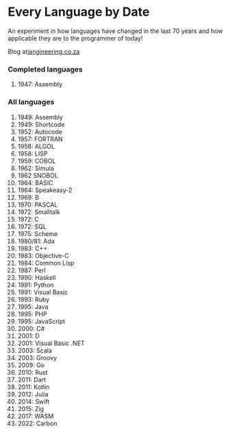 # Every Language by Date
An experiment in how languages have changed in the last 70 years and how applicable they are to the programmer of today!

Blog at[iangineering.co.za](https://iangineering.co.za)

### Completed languages
1. 1947: Assembly

### All languages
1. 1949: Assembly
2. 1949: Shortcode 
3. 1952: Autocode
4. 1957: FORTRAN
5. 1958: ALGOL 
6. 1958: LISP
7. 1959: COBOL
8. 1962: Simula
9. 1962 SNOBOL
10. 1964: BASIC
11. 1964: Speakeasy-2
12. 1969: B
13. 1970: PASCAL
14. 1972: Smalltalk
15. 1972: C
16. 1972: SQL
17. 1975: Scheme
18. 1980/81: Ada
19. 1983: C++
20. 1983: Objective-C
21. 1984: Common Lisp
22. 1987: Perl
23. 1990: Haskell
24. 1991: Python
25. 1991: Visual Basic
26. 1993: Ruby
27. 1995: Java
28. 1995: PHP
29. 1995: JavaScript
30. 2000: C#
31. 2001: D
32. 2001: Visual Basic .NET
33. 2003: Scala
34. 2003: Groovy
35. 2009: Go
36. 2010: Rust
37. 2011: Dart
38. 2011: Kotlin
39. 2012: Julia
40. 2014: Swift
41. 2015: Zig
42. 2017: WASM
43. 2022: Carbon